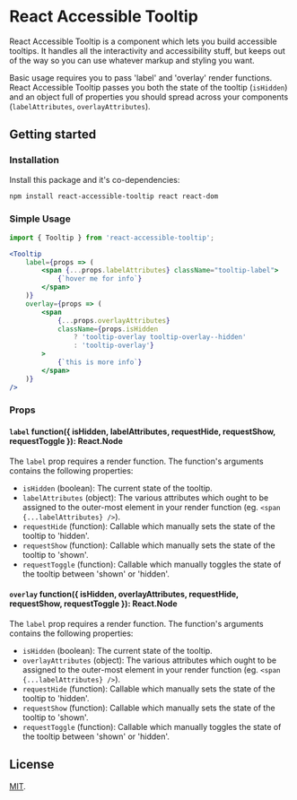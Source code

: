 # React Accessible Tooltip

React Accessible Tooltip is a component which lets you build accessible tooltips. It handles all the interactivity and accessibility stuff, but keeps out of the way so you can use whatever markup and styling you want.

Basic usage requires you to pass 'label' and 'overlay' render functions. React Accessible Tooltip passes you both the state of the tooltip (`isHidden`) and an object full of properties you should spread across your components (`labelAttributes`, `overlayAttributes`).

## Getting started

### Installation

Install this package and it's co-dependencies:

```bash
npm install react-accessible-tooltip react react-dom
```

### Simple Usage

```js
import { Tooltip } from 'react-accessible-tooltip';
```

```jsx
<Tooltip
    label={props => (
        <span {...props.labelAttributes} className="tooltip-label">
            {`hover me for info`}
        </span>
    )}
    overlay={props => (
        <span
            {...props.overlayAttributes}
            className={props.isHidden
                ? 'tooltip-overlay tooltip-overlay--hidden'
                : 'tooltip-overlay'}
        >
            {`this is more info`}
        </span>
    )}
/>
```

### Props

#### `label` function({ isHidden, labelAttributes, requestHide, requestShow, requestToggle }): React.Node
The `label` prop requires a render function. The function's arguments contains the following properties:
- `isHidden` (boolean): The current state of the tooltip.
- `labelAttributes` (object): The various attributes which ought to be assigned to the outer-most element in your render function (eg. `<span {...labelAttributes} />`).
- `requestHide` (function): Callable which manually sets the state of the tooltip to 'hidden'.
- `requestShow` (function): Callable which manually sets the state of the tooltip to 'shown'.
- `requestToggle` (function): Callable which manually toggles the state of the tooltip between 'shown' or 'hidden'.

#### `overlay` function({ isHidden, overlayAttributes, requestHide, requestShow, requestToggle }): React.Node
The `label` prop requires a render function. The function's arguments contains the following properties:
- `isHidden` (boolean): The current state of the tooltip.
- `overlayAttributes` (object): The various attributes which ought to be assigned to the outer-most element in your render function (eg. `<span {...labelAttributes} />`).
- `requestHide` (function): Callable which manually sets the state of the tooltip to 'hidden'.
- `requestShow` (function): Callable which manually sets the state of the tooltip to 'shown'.
- `requestToggle` (function): Callable which manually toggles the state of the tooltip between 'shown' or 'hidden'.

## License

[MIT](LICENSE).
